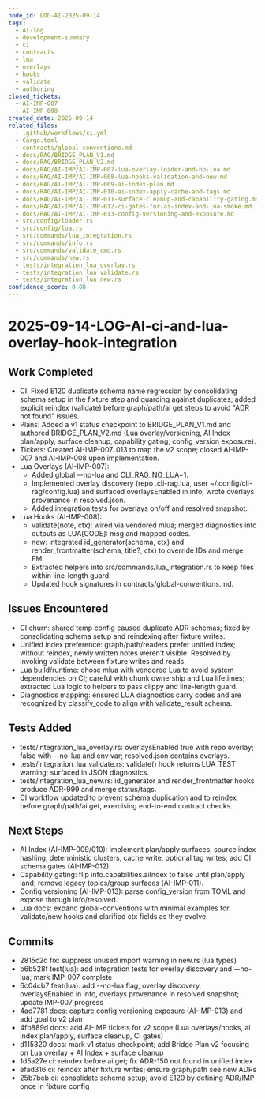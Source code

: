 ```yaml
---
node_id: LOG-AI-2025-09-14
tags:
  - AI-log
  - development-summary
  - ci
  - contracts
  - lua
  - overlays
  - hooks
  - validate
  - authoring
closed_tickets:
  - AI-IMP-007
  - AI-IMP-008
created_date: 2025-09-14
related_files:
  - .github/workflows/ci.yml
  - Cargo.toml
  - contracts/global-conventions.md
  - docs/RAG/BRIDGE_PLAN_V1.md
  - docs/RAG/BRIDGE_PLAN_V2.md
  - docs/RAG/AI-IMP/AI-IMP-007-lua-overlay-loader-and-no-lua.md
  - docs/RAG/AI-IMP/AI-IMP-008-lua-hooks-validation-and-new.md
  - docs/RAG/AI-IMP/AI-IMP-009-ai-index-plan.md
  - docs/RAG/AI-IMP/AI-IMP-010-ai-index-apply-cache-and-tags.md
  - docs/RAG/AI-IMP/AI-IMP-011-surface-cleanup-and-capability-gating.md
  - docs/RAG/AI-IMP/AI-IMP-012-ci-gates-for-ai-index-and-lua-smoke.md
  - docs/RAG/AI-IMP/AI-IMP-013-config-versioning-and-exposure.md
  - src/config/loader.rs
  - src/config/lua.rs
  - src/commands/lua_integration.rs
  - src/commands/info.rs
  - src/commands/validate_cmd.rs
  - src/commands/new.rs
  - tests/integration_lua_overlay.rs
  - tests/integration_lua_validate.rs
  - tests/integration_lua_new.rs
confidence_score: 0.88
---
```


# 2025-09-14-LOG-AI-ci-and-lua-overlay-hook-integration

## Work Completed
- CI: Fixed E120 duplicate schema name regression by consolidating schema setup in the fixture step and guarding against duplicates; added explicit reindex (validate) before graph/path/ai get steps to avoid "ADR not found" issues.
- Plans: Added a v1 status checkpoint to BRIDGE_PLAN_V1.md and authored BRIDGE_PLAN_V2.md (Lua overlay/versioning, AI Index plan/apply, surface cleanup, capability gating, config_version exposure).
- Tickets: Created AI-IMP-007..013 to map the v2 scope; closed AI-IMP-007 and AI-IMP-008 upon implementation.
- Lua Overlays (AI-IMP-007):
  - Added global --no-lua and CLI_RAG_NO_LUA=1.
  - Implemented overlay discovery (repo .cli-rag.lua, user ~/.config/cli-rag/config.lua) and surfaced overlaysEnabled in info; wrote overlays provenance in resolved.json.
  - Added integration tests for overlays on/off and resolved snapshot.
- Lua Hooks (AI-IMP-008):
  - validate(note, ctx): wired via vendored mlua; merged diagnostics into outputs as LUA[CODE]: msg and mapped codes.
  - new: integrated id_generator(schema, ctx) and render_frontmatter(schema, title?, ctx) to override IDs and merge FM.
  - Extracted helpers into src/commands/lua_integration.rs to keep files within line-length guard.
  - Updated hook signatures in contracts/global-conventions.md.

## Issues Encountered
- CI churn: shared temp config caused duplicate ADR schemas; fixed by consolidating schema setup and reindexing after fixture writes.
- Unified index preference: graph/path/readers prefer unified index; without reindex, newly written notes weren't visible. Resolved by invoking validate between fixture writes and reads.
- Lua build/runtime: chose mlua with vendored Lua to avoid system dependencies on CI; careful with chunk ownership and Lua lifetimes; extracted Lua logic to helpers to pass clippy and line-length guard.
- Diagnostics mapping: ensured LUA diagnostics carry codes and are recognized by classify_code to align with validate_result schema.

## Tests Added
- tests/integration_lua_overlay.rs: overlaysEnabled true with repo overlay; false with --no-lua and env var; resolved.json contains overlays.
- tests/integration_lua_validate.rs: validate() hook returns LUA_TEST warning; surfaced in JSON diagnostics.
- tests/integration_lua_new.rs: id_generator and render_frontmatter hooks produce ADR-999 and merge status/tags.
- CI workflow updated to prevent schema duplication and to reindex before graph/path/ai get, exercising end-to-end contract checks.

## Next Steps
- AI Index (AI-IMP-009/010): implement plan/apply surfaces, source index hashing, deterministic clusters, cache write, optional tag writes; add CI schema gates (AI-IMP-012).
- Capability gating: flip info.capabilities.aiIndex to false until plan/apply land; remove legacy topics/group surfaces (AI-IMP-011).
- Config versioning (AI-IMP-013): parse config_version from TOML and expose through info/resolved.
- Lua docs: expand global-conventions with minimal examples for validate/new hooks and clarified ctx fields as they evolve.

## Commits
- 2815c2d fix: suppress unused import warning in new.rs (lua types)
- b6b528f test(lua): add integration tests for overlay discovery and --no-lua; mark IMP-007 complete
- 6c04cb7 feat(lua): add --no-lua flag, overlay discovery, overlaysEnabled in info, overlays provenance in resolved snapshot; update IMP-007 progress
- 4ad7781 docs: capture config versioning exposure (AI-IMP-013) and add goal to v2 plan
- 4fb889d docs: add AI-IMP tickets for v2 scope (Lua overlays/hooks, ai index plan/apply, surface cleanup, CI gates)
- d115320 docs: mark v1 status checkpoint; add Bridge Plan v2 focusing on Lua overlay + AI Index + surface cleanup
- 1d5a27e ci: reindex before ai get; fix ADR-150 not found in unified index
- efad316 ci: reindex after fixture writes; ensure graph/path see new ADRs
- 25b7beb ci: consolidate schema setup; avoid E120 by defining ADR/IMP once in fixture config

